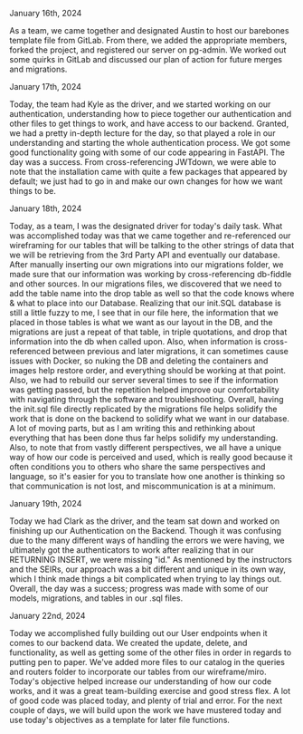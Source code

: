 January 16th, 2024

As a team, we came together and designated Austin to host our barebones template file from GitLab. From there, we added the appropriate members, forked the project, and registered our server on pg-admin. We worked out some quirks in GitLab and discussed our plan of action for future merges and migrations.

January 17th, 2024

Today, the team had Kyle as the driver, and we started working on our authentication, understanding how to piece together our authentication and other files to get things to work, and have access to our backend. Granted, we had a pretty in-depth lecture for the day, so that played a role in our understanding and starting the whole authentication process. We got some good functionality going with some of our code appearing in FastAPI. The day was a success. From cross-referencing JWTdown, we were able to note that the installation came with quite a few packages that appeared by default; we just had to go in and make our own changes for how we want things to be.

January 18th, 2024

Today, as a team, I was the designated driver for today's daily task. What was accomplished today was that we came together and re-referenced our wireframing for our tables that will be talking to the other strings of data that we will be retrieving from the 3rd Party API and eventually our database. After manually inserting our own migrations into our migrations folder, we made sure that our information was working by cross-referencing db-fiddle and other sources. In our migrations files, we discovered that we need to add the table name into the drop table as well so that the code knows where & what to place into our Database. Realizing that our init.SQL database is still a little fuzzy to me, I see that in our file here, the information that we placed in those tables is what we want as our layout in the DB, and the migrations are just a repeat of that table, in triple quotations, and drop that information into the db when called upon. Also, when information is cross-referenced between previous and later migrations, it can sometimes cause issues with Docker, so nuking the DB and deleting the containers and images help restore order, and everything should be working at that point. Also, we had to rebuild our server several times to see if the information was getting passed, but the repetition helped improve our comfortability with navigating through the software and troubleshooting. Overall, having the init.sql file directly replicated by the migrations file helps solidify the work that is done on the backend to solidify what we want in our database. A lot of moving parts, but as I am writing this and rethinking about everything that has been done thus far helps solidify my understanding. Also, to note that from vastly different perspectives, we all have a unique way of how our code is perceived and used, which is really good because it often conditions you to others who share the same perspectives and language, so it's easier for you to translate how one another is thinking so that communication is not lost, and miscommunication is at a minimum.

January 19th, 2024

Today we had Clark as the driver, and the team sat down and worked on finishing up our Authentication on the Backend. Though it was confusing due to the many different ways of handling the errors we were having, we ultimately got the authenticators to work after realizing that in our RETURNING INSERT, we were missing "id." As mentioned by the instructors and the SEIRs, our approach was a bit different and unique in its own way, which I think made things a bit complicated when trying to lay things out. Overall, the day was a success; progress was made with some of our models, migrations, and tables in our .sql files.

January 22nd, 2024

Today we accomplished fully building out our User endpoints when it comes to our backend data. We created the update, delete, and functionality, as well as getting some of the other files in order in regards to putting pen to paper. We've added more files to our catalog in the queries and routers folder to incorporate our tables from our wireframe/miro. Today's objective helped increase our understanding of how our code works, and it was a great team-building exercise and good stress flex. A lot of good code was placed today, and plenty of trial and error. For the next couple of days, we will build upon the work we have mustered today and use today's objectives as a template for later file functions.
